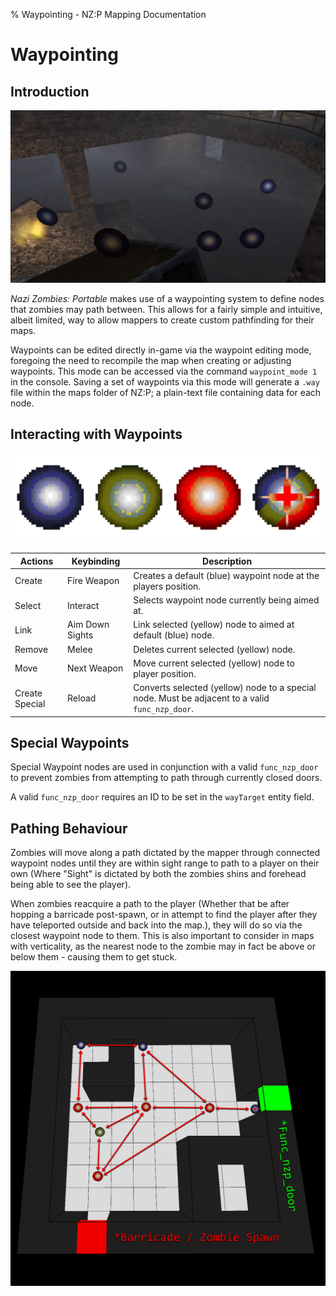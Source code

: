 % Waypointing - NZ:P Mapping Documentation
# Waypointing

## Introduction

![Zombies pathfinding between waypoint nodes on Nacht Der Untoten.](../res/images/Waypoint_Pathing.webp)

_Nazi Zombies: Portable_ makes use of a waypointing system to define nodes that zombies may path between. This allows for a fairly simple and intuitive, albeit limited, way to allow mappers to create custom pathfinding for their maps.

Waypoints can be edited directly in-game via the waypoint editing mode, foregoing the need to recompile the map when creating or adjusting waypoints. This mode can be accessed via the command `waypoint_mode 1` in the console.
Saving a set of waypoints via this mode will generate a `.way` file within the maps folder of NZ:P; a plain-text file containing data for each node.

## Interacting with Waypoints

![(Left to right) Blue-Default, Yellow-Selected, Red-Linked to Current, Special-Used for Doors (Same 3 colours as previous). ](../res/images/waypoint_types.webp)

| Actions | Keybinding | Description |
|---|---|---| 
| Create | Fire Weapon | Creates a default (blue) waypoint node at the players position. | 
| Select | Interact | Selects waypoint node currently being aimed at. | 
| Link | Aim Down Sights | Link selected (yellow) node to aimed at default (blue) node. | 
| Remove | Melee | Deletes current selected (yellow) node. | 
| Move | Next Weapon | Move current selected (yellow) node to player position. | 
| Create Special | Reload | Converts selected (yellow) node to a special node. Must be adjacent to a valid `func_nzp_door`. | 

## Special Waypoints

Special Waypoint nodes are used in conjunction with a valid `func_nzp_door` to prevent zombies from attempting to path through currently closed doors.

A valid `func_nzp_door` requires an ID to be set in the `wayTarget` entity field.

## Pathing Behaviour

Zombies will move along a path dictated by the mapper through connected waypoint nodes until they are within sight range to path to a player on their own (Where "Sight" is dictated by both the zombies shins and forehead being able to see the player).

When zombies reacquire a path to the player (Whether that be after hopping a barricade post-spawn, or in attempt to find the player after they have teleported outside and back into the map.), 
they will do so via the closest waypoint node to them. This is also important to consider in maps with verticality, as the nearest node to the zombie may in fact be above or below
them - causing them to get stuck.

![Example map of connected waypoint nodes, arrows indicating that nodes are linked in both directions.](../res/images/example_waypoints.webp)
